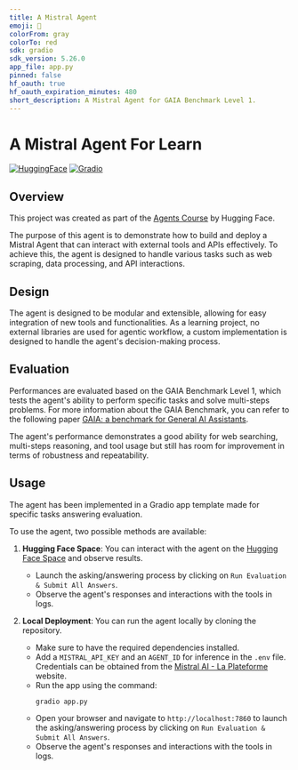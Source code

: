 ```yaml
---
title: A Mistral Agent 
emoji: 🤖
colorFrom: gray
colorTo: red
sdk: gradio
sdk_version: 5.26.0
app_file: app.py
pinned: false
hf_oauth: true
hf_oauth_expiration_minutes: 480
short_description: A Mistral Agent for GAIA Benchmark Level 1.
---
```


# A Mistral Agent For Learn

[![HuggingFace](https://img.shields.io/badge/HuggingFace-FFD21E?logo=huggingface&logoColor=000)](https://huggingface.co/)
[![Gradio](https://img.shields.io/badge/Gradio-FFA500?logo=gradio&logoColor=fff)](https://gradio.app/)

## Overview
This project was created as part of the [Agents Course](https://huggingface.co/learn/agents-course) by Hugging Face. 

The purpose of this agent is to demonstrate how to build and deploy a Mistral Agent that can interact with external tools and APIs effectively.
To achieve this, the agent is designed to handle various tasks such as web scraping, data processing, and API interactions.

## Design
The agent is designed to be modular and extensible, allowing for easy integration of new tools and functionalities.
As a learning project, no external libraries are used for agentic workflow, a custom implementation is designed to handle the agent's decision-making process.

## Evaluation
Performances are evaluated based on the GAIA Benchmark Level 1, which tests the agent's ability to perform specific tasks and solve multi-steps problems.
For more information about the GAIA Benchmark, you can refer to the following paper [GAIA: a benchmark for General AI Assistants](https://huggingface.co/papers/2311.12983).

The agent's performance demonstrates a good ability for web searching, multi-steps reasoning, and tool usage but still has room for improvement in terms of robustness and repeatability.

## Usage
The agent has been implemented in a Gradio app template made for specific tasks answering evaluation. 

To use the agent, two possible methods are available:

1. **Hugging Face Space**: You can interact with the agent on the [Hugging Face Space](https://huggingface.co/spaces/mriusero/A-Mistral-Agent) and observe results.
    - Launch the asking/answering process by clicking on `Run Evaluation & Submit All Answers`.
    - Observe the agent's responses and interactions with the tools in logs.


2. **Local Deployment**: You can run the agent locally by cloning the repository.
   - Make sure to have the required dependencies installed.
   - Add a `MISTRAL_API_KEY` and an `AGENT_ID` for inference in the `.env` file. Credentials can be obtained from the [Mistral AI - La Plateforme](https://console.mistral.ai/) website.
   - Run the app using the command:
     ```bash
     gradio app.py
     ```
    - Open your browser and navigate to `http://localhost:7860` to launch the asking/answering process by clicking on `Run Evaluation & Submit All Answers`.
    - Observe the agent's responses and interactions with the tools in logs.
     

